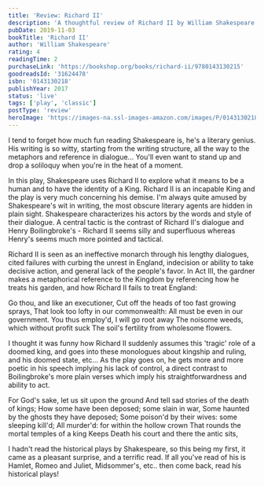 ```yaml
---
title: 'Review: Richard II'
description: 'A thoughtful review of Richard II by William Shakespeare'
pubDate: 2019-11-03
bookTitle: 'Richard II'
author: 'William Shakespeare'
rating: 4
readingTime: 2
purchaseLink: 'https://bookshop.org/books/richard-ii/9780143130215'
goodreadsId: '31624478'
isbn: '0143130218'
publishYear: 2017
status: 'live'
tags: ['play', 'classic']
postType: 'review'
heroImage: 'https://images-na.ssl-images-amazon.com/images/P/0143130218.01.L.jpg'
---
```


I tend to forget how much fun reading Shakespeare is, he's a literary genius. His writing is so witty, starting from the writing structure, all the way to the metaphors and reference in dialogue... You'll even want to stand up and drop a soliloquy when you're in the heat of a moment.

In this play, Shakespeare uses Richard II to explore what it means to be a human and to have the identity of a King. Richard II is an incapable King and the play is very much concerning his demise. I'm always quite amused by Shakespeare's wit in writing, the most obscure literary agents are hidden in plain sight. Shakespeare characterizes his actors by the words and style of their dialogue. A central tactic is the contrast of Richard II's dialogue and Henry Boilingbroke's - Richard II seems silly and superfluous whereas Henry's seems much more pointed and tactical.

Richard II is seen as an ineffective monarch through his lengthy dialogues, cited failures with curbing the unrest in England, indecision or ability to take decisive action, and general lack of the people's favor. In Act III, the gardner makes a metaphorical reference to the Kingdom by referencing how he treats his garden, and how Richard II fails to treat England:

> 
Go thou, and like an executioner,
Cut off the heads of too fast growing sprays,
That look too lofty in our commonwealth:
All must be even in our government.
You thus employ'd, I will go root away
The noisome weeds, which without profit suck
The soil's fertility from wholesome flowers.

I thought it was funny how Richard II suddenly assumes this 'tragic' role of a doomed king, and goes into these monologues about kingship and ruling, and his doomed state, etc... As the play goes on, he gets more and more poetic in his speech implying his lack of control, a direct contrast to Boilingbroke's more plain verses which imply his straightforwardness and ability to act. 

> 
For God's sake, let us sit upon the ground
And tell sad stories of the death of kings;
How some have been deposed; some slain in war,
Some haunted by the ghosts they have deposed;
Some poison'd by their wives: some sleeping kill'd;
All murder'd: for within the hollow crown
That rounds the mortal temples of a king
Keeps Death his court and there the antic sits,

I hadn't read the historical plays by Shakespeare, so this being my first, it came as a pleasant surprise, and a terrific read. If all you've read of his is Hamlet, Romeo and Juliet, Midsommer's, etc.. then come back, read his historical plays!